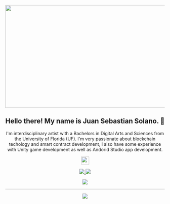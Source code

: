 <p align="center">
 <img  width="1500" height="325" src="">
</p>
<h2 align="center">Hello there! My name is Juan Sebastian Solano. 👋</h2>
<p align="center">I'm interdisciplinary artist with a Bachelors in Digital Arts and Sciences from the University of Florida (UF). I'm very passionate about blockchain techology and smart contract development, I also have some experience with Unity game development as well as Andorid Studio app development. 
</p>

<p align="center"><a href="https://www.linkedin.com/in/juansebastiansolano/"><img src="https://img.shields.io/badge/linkedin-%230077B5.svg?&style=for-the-badge&logo=linkedin&logoColor=white" height=25> 
</p>

<p align=center>
  <a href="https://github.com/juansebsol">
    <img src="https://badges.pufler.dev/visits/juansebsol/juansebsol?style=flat-square&color=black&logo=github">
  </a>
  <a href="https://github.com/juansebsol?tab=repositories">
    <img src="https://badges.pufler.dev/repos/juansebsol?style=flat-square&color=black&logo=github">
  </a>
</p>
<p align="center">
<a href="https://github.com/juansebsol"><img src="https://img.shields.io/github/followers/juansebsol?style=social"></a>
</p>
<p align="center">

</p>
<hr>
<p align="center">

</p>

<p align=center>  
  <img align=center src="https://github-readme-stats.vercel.app/api?username=juansebsol&show_icons=true&theme=radical">
</p>

